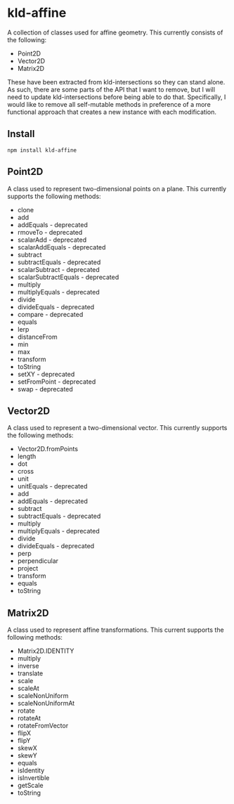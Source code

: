 kld-affine
==========

A collection of classes used for affine geometry. This currently consists of the following:

* Point2D
* Vector2D
* Matrix2D

These have been extracted from kld-intersections so they can stand alone. As such, there are some parts of the API that I want to remove, but I will need to update kld-intersections before being able to do that. Specifically, I would like to remove all self-mutable methods in preference of a more functional approach that creates a new instance with each modification.

Install
-------
    npm install kld-affine

Point2D
-------

A class used to represent two-dimensional points on a plane. This currently supports the following methods:

* clone
* add
* addEquals - deprecated
* rmoveTo - deprecated
* scalarAdd - deprecated
* scalarAddEquals - deprecated
* subtract
* subtractEquals - deprecated
* scalarSubtract - deprecated
* scalarSubtractEquals - deprecated
* multiply
* multiplyEquals - deprecated
* divide
* divideEquals - deprecated
* compare - deprecated
* equals
* lerp
* distanceFrom
* min
* max
* transform
* toString
* setXY - deprecated
* setFromPoint - deprecated
* swap - deprecated

Vector2D
--------
A class used to represent a two-dimensional vector. This currently supports the following methods:

* Vector2D.fromPoints
* length
* dot
* cross
* unit
* unitEquals - deprecated
* add
* addEquals - deprecated
* subtract
* subtractEquals - deprecated
* multiply
* multiplyEquals - deprecated
* divide
* divideEquals - deprecated
* perp
* perpendicular
* project
* transform
* equals
* toString

Matrix2D
--------
A class used to represent affine transformations. This current supports the following methods:

* Matrix2D.IDENTITY
* multiply
* inverse
* translate
* scale
* scaleAt
* scaleNonUniform
* scaleNonUniformAt
* rotate
* rotateAt
* rotateFromVector
* flipX
* flipY
* skewX
* skewY
* equals
* isIdentity
* isInvertible
* getScale
* toString
